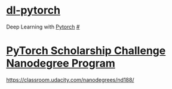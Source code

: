 # [dl-pytorch](README.md)
Deep Learning with [Pytorch](https://pytorch.org/)
[#](https://pytorch.slack.com/)


# [PyTorch Scholarship Challenge Nanodegree Program](pytorch-scholarship.md)
https://classroom.udacity.com/nanodegrees/nd188/


